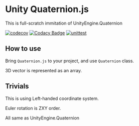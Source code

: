 # Unity Quaternion.js

This is full-scratch immitation of UnityEngine.Quaternion

[![codecov](https://codecov.io/gh/konbraphat51/UnityQuantenion_js/graph/badge.svg?token=NODBKVN9SV)](https://codecov.io/gh/konbraphat51/UnityQuantenion_js) [![Codacy Badge](https://app.codacy.com/project/badge/Grade/14c155d0e82247df8452c86bde7f61ff)](https://app.codacy.com/gh/konbraphat51/UnityQuaternion_js/dashboard?utm_source=gh&utm_medium=referral&utm_content=&utm_campaign=Badge_grade) [![unittest](https://github.com/konbraphat51/UnityQuaternion_js/actions/workflows/unittest.yml/badge.svg)](https://github.com/konbraphat51/UnityQuaternion_js/actions/workflows/unittest.yml)

## How to use
Bring `Quaternion.js` to your project, and use `Quaternion` class.

3D vector is represented as an array.

## Trivials

This is using Left-handed coordinate system.

Euler rotation is ZXY order.

All same as UnityEngine.Quaternion
